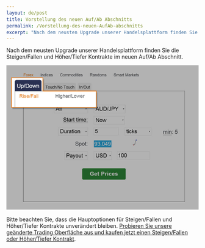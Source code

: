 ```yaml
---
layout: de/post
title: Vorstellung des neuen Auf/Ab Abschnitts
permalink: /Vorstellung-des-neuen-AufAb-abschnitts
excerpt: "Nach dem neusten Upgrade unserer Handelsplattform finden Sie die Steigen/Fallen und Höher/Tiefer Kontrakte im neuen Auf/Ab Abschnitt..."  
---
```


Nach dem neusten Upgrade unserer Handelsplattform finden Sie die Steigen/Fallen und Höher/Tiefer Kontrakte im neuen Auf/Ab Abschnitt.

![](/images/rise-fall.jpg)

Bitte beachten Sie, dass die Hauptoptionen für Steigen/Fallen und Höher/Tiefer Kontrakte unverändert bleiben. [Probieren Sie unsere geänderte Trading Oberfläche aus und kaufen jetzt einen Steigen/Fallen oder Höher/Tiefer Kontrakt](https://www.binary.com/c/trade.cgi?market=forex&time=5m&form_name=risefall&expiry_type=duration&amount_type=payout&H=S0P&currency=USD&underlying_symbol=frxAUDJPY&amount=100&date_start=now&type=CALL&l=DE&utm_medium=social&utm_source=blog&utm_content=whatsnew&utm_campaign=whatsnew).

